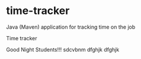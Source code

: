 # time-tracker
Java (Maven) application for tracking time on the job

Time tracker

Good Night Students!!!
sdcvbnm
dfghjk
dfghjk
